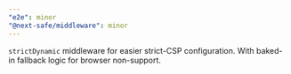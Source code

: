 ```yaml
---
"e2e": minor
"@next-safe/middleware": minor
---
```


`strictDynamic` middleware for easier strict-CSP configuration. With baked-in fallback logic for browser non-support.
